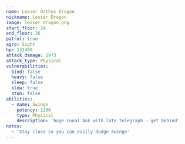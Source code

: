 ```yaml
---
name: Lesser Orthos Dragon
nickname: Lesser Dragon
image: lesser_dragon.png
start_floor: 24
end_floor: 26
patrol: true
agro: Sight
hp: 131480
attack_damage: 2973
attack_type: Physical
vulnerabilities:
  bind: false
  heavy: false
  sleep: false
  slow: true
  stun: false
abilities:
  - name: Swinge
    potency: 1200
    type: Physical
    description: 'huge conal AoE with late telegraph - get behind'
notes:
  - 'Stay close so you can easily dodge Swinge'
---
```

